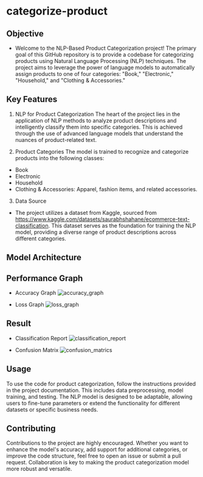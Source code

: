 # categorize-product
## Objective
- Welcome to the NLP-Based Product Categorization project! The primary goal of this GitHub repository is to provide a codebase for categorizing products using Natural Language Processing (NLP) techniques. The project aims to leverage the power of language models to automatically assign products to one of four categories: "Book," "Electronic," "Household," and "Clothing & Accessories."

## Key Features
1. NLP for Product Categorization
The heart of the project lies in the application of NLP methods to analyze product descriptions and intelligently classify them into specific categories. This is achieved through the use of advanced language models that understand the nuances of product-related text.

2. Product Categories
The model is trained to recognize and categorize products into the following classes:
- Book
- Electronic
- Household
- Clothing & Accessories: Apparel, fashion items, and related accessories.
  
3. Data Source
- The project utilizes a dataset from Kaggle, sourced from https://www.kaggle.com/datasets/saurabhshahane/ecommerce-text-classification. This dataset serves as the foundation for training the NLP model, providing a diverse range of product descriptions across different categories.

## Model Architecture


## Performance Graph
- Accuracy Graph
  ![accuracy_graph](https://github.com/Jimbotak12/categorize-product/assets/122562533/d0dc8089-b18b-47e2-96a8-017f6f530e70)

- Loss Graph
  ![loss_graph](https://github.com/Jimbotak12/categorize-product/assets/122562533/5fc04456-8dde-4755-946d-8021f3364b80)

## Result
- Classification Report
  ![classification_report](https://github.com/Jimbotak12/categorize-product/assets/122562533/8f731a62-e0a5-497f-9f8f-fd99c76b706f)

- Confusion Matrix
  ![confusion_matrics](https://github.com/Jimbotak12/categorize-product/assets/122562533/1f7bb08b-6cd9-4c59-b4d3-cad8ede5aa12)

## Usage
To use the code for product categorization, follow the instructions provided in the project documentation. This includes data preprocessing, model training, and testing. The NLP model is designed to be adaptable, allowing users to fine-tune parameters or extend the functionality for different datasets or specific business needs.

## Contributing
Contributions to the project are highly encouraged. Whether you want to enhance the model's accuracy, add support for additional categories, or improve the code structure, feel free to open an issue or submit a pull request. Collaboration is key to making the product categorization model more robust and versatile.






